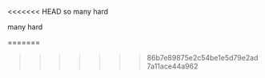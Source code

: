 <<<<<<< HEAD
so many hard

many hard








=======
>>>>>>> 86b7e89875e2c54be1e5d79e2ad7a11ace44a962
